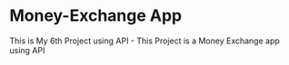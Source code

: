# Money-Exchange App
This is My 6th Project using API - This Project is a Money Exchange app using API
